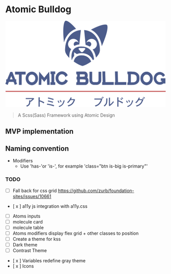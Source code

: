 # Atomic Bulldog

![logo](/static/img/atomic-bulldog-logo.svg)

> A Scss(Sass) Framework using Atomic Design

## MVP implementation

## Naming convention

* Modifiers
  * Use 'has-'or 'is-', for example 'class="btn is-big is-primary"'

### TODO

* [ ] Fall back for css grid https://github.com/zurb/foundation-sites/issues/10661
* [ x ] a11y js integration with a11y.css
* [ ] Atoms inputs
* [ ] molecule card
* [ ] molecule table
* [ ] Atoms modifiers display flex grid + other classes to position 
* [ ] Create a theme for kss
* [ ] Dark theme
* [ ] Contrast Theme
* [ x ] Variables redefine gray theme
* [ x ] Icons